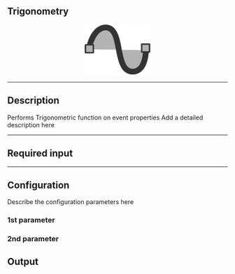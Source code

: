 ## Trigonometry

<p align="center"> 
    <img src="icon.png" width="150px;" class="pe-image-documentation"/>
</p>

***

## Description

Performs Trigonometric function on event properties
Add a detailed description here

***

## Required input


***

## Configuration

Describe the configuration parameters here

### 1st parameter


### 2nd parameter

## Output